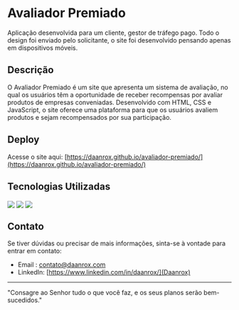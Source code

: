 # Avaliador Premiado
Aplicação desenvolvida para um cliente, gestor de tráfego pago. 
Todo o design foi enviado pelo solicitante, o site foi desenvolvido pensando apenas em dispositivos móveis.

## Descrição
O Avaliador Premiado é um site que apresenta um sistema de avaliação, no qual os usuários têm a oportunidade de receber recompensas por avaliar produtos de empresas conveniadas. Desenvolvido com HTML, CSS e JavaScript, o site oferece uma plataforma para que os usuários avaliem produtos e sejam recompensados por sua participação.

## Deploy
Acesse o site aqui: [https://daanrox.github.io/avaliador-premiado/](https://daanrox.github.io/avaliador-premiado/)

## Tecnologias Utilizadas
<div>
  <img align="center" src="https://img.shields.io/badge/HTML5-E34F26?style=for-the-badge&logo=html5&logoColor=white"/>
  <img align="center" src="https://img.shields.io/badge/CSS3-1572B6?style=for-the-badge&logo=css3&logoColor=white"/>
  <img align="center" src="https://img.shields.io/badge/JavaScript-F7DF1E?style=for-the-badge&logo=javascript&logoColor=black"/>
</div>

## Contato
Se tiver dúvidas ou precisar de mais informações, sinta-se à vontade para entrar em contato:
- Email : [contato@daanrox.com](mailto:contato@daanrox.com)
- LinkedIn: [https://www.linkedin.com/in/daanrox/](Daanrox)

--- 

"Consagre ao Senhor tudo o que você faz, e os seus planos serão bem-sucedidos."
